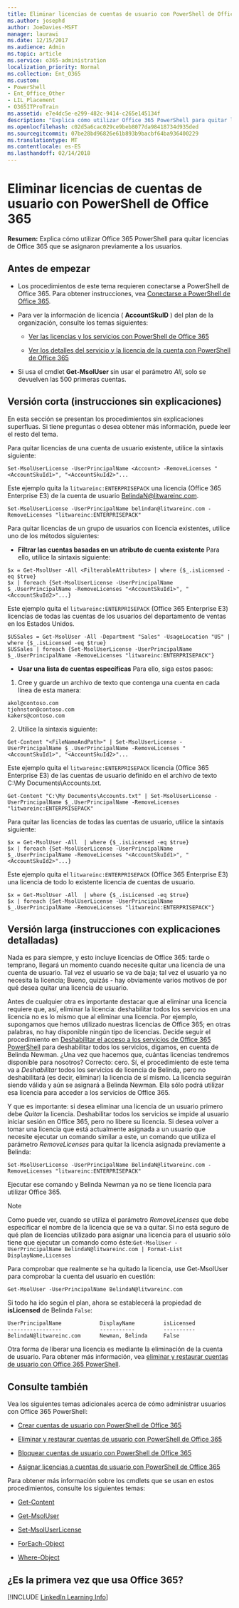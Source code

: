 ```yaml
---
title: Eliminar licencias de cuentas de usuario con PowerShell de Office 365
ms.author: josephd
author: JoeDavies-MSFT
manager: laurawi
ms.date: 12/15/2017
ms.audience: Admin
ms.topic: article
ms.service: o365-administration
localization_priority: Normal
ms.collection: Ent_O365
ms.custom:
- PowerShell
- Ent_Office_Other
- LIL_Placement
- O365ITProTrain
ms.assetid: e7e4dc5e-e299-482c-9414-c265e145134f
description: "Explica cómo utilizar Office 365 PowerShell para quitar licencias de Office 365 que se asignaron previamente a los usuarios."
ms.openlocfilehash: c02d5a6cac029ce9beb8077da98418734d935ded
ms.sourcegitcommit: 07be28bd96826e61b893b9bacbf64ba936400229
ms.translationtype: MT
ms.contentlocale: es-ES
ms.lasthandoff: 02/14/2018
---
```

# <a name="remove-licenses-from-user-accounts-with-office-365-powershell"></a>Eliminar licencias de cuentas de usuario con PowerShell de Office 365

**Resumen:** Explica cómo utilizar Office 365 PowerShell para quitar licencias de Office 365 que se asignaron previamente a los usuarios.
  
## <a name="before-you-begin"></a>Antes de empezar

- Los procedimientos de este tema requieren conectarse a PowerShell de Office 365. Para obtener instrucciones, vea [Conectarse a PowerShell de Office 365](connect-to-office-365-powershell.md).
    
- Para ver la información de licencia ( **AccountSkuID** ) del plan de la organización, consulte los temas siguientes:
    
  - [Ver las licencias y los servicios con PowerShell de Office 365](view-licenses-and-services-with-office-365-powershell.md)
    
  - [Ver los detalles del servicio y la licencia de la cuenta con PowerShell de Office 365](view-account-license-and-service-details-with-office-365-powershell.md)
    
- Si usa el cmdlet **Get-MsolUser** sin usar el parámetro _All_, solo se devuelven las 500 primeras cuentas.
    
## <a name="the-short-version-instructions-without-explanations"></a>Versión corta (instrucciones sin explicaciones)
<a name="ShortVersion"> </a>

En esta sección se presentan los procedimientos sin explicaciones superfluas. Si tiene preguntas o desea obtener más información, puede leer el resto del tema.
  
Para quitar licencias de una cuenta de usuario existente, utilice la sintaxis siguiente:
  
```
Set-MsolUserLicense -UserPrincipalName <Account> -RemoveLicenses "<AccountSkuId1>", "<AccountSkuId2>"...
```

Este ejemplo quita la `litwareinc:ENTERPRISEPACK` una licencia (Office 365 Enterprise E3) de la cuenta de usuario BelindaN@litwareinc.com.
  
```
Set-MsolUserLicense -UserPrincipalName belindan@litwareinc.com -RemoveLicenses "litwareinc:ENTERPRISEPACK"
```

Para quitar licencias de un grupo de usuarios con licencia existentes, utilice uno de los métodos siguientes:
  
- **Filtrar las cuentas basadas en un atributo de cuenta existente** Para ello, utilice la sintaxis siguiente:
    
```
$x = Get-MsolUser -All <FilterableAttributes> | where {$_.isLicensed -eq $true}
$x | foreach {Set-MsolUserLicense -UserPrincipalName $_.UserPrincipalName -RemoveLicenses "<AccountSkuId1>", "<AccountSkuId2>"...}
```

Este ejemplo quita el `litwareinc:ENTERPRISEPACK` (Office 365 Enterprise E3) licencias de todas las cuentas de los usuarios del departamento de ventas en los Estados Unidos.
    
```
$USSales = Get-MsolUser -All -Department "Sales" -UsageLocation "US" | where {$_.isLicensed -eq $true}
$USSales | foreach {Set-MsolUserLicense -UserPrincipalName $_.UserPrincipalName -RemoveLicenses "litwareinc:ENTERPRISEPACK"}
```

- **Usar una lista de cuentas específicas** Para ello, siga estos pasos:
    
1. Cree y guarde un archivo de texto que contenga una cuenta en cada línea de esta manera:
    
  ```
akol@contoso.com
tjohnston@contoso.com
kakers@contoso.com
  ```

2. Utilice la sintaxis siguiente:
    
  ```
  Get-Content "<FileNameAndPath>" | Set-MsolUserLicense -UserPrincipalName $_.UserPrincipalName -RemoveLicenses "<AccountSkuId1>", "<AccountSkuId2>"...
  ```

Este ejemplo quita el `litwareinc:ENTERPRISEPACK` licencia (Office 365 Enterprise E3) de las cuentas de usuario definido en el archivo de texto C:\My Documents\Accounts.txt.
    
  ```
  Get-Content "C:\My Documents\Accounts.txt" | Set-MsolUserLicense -UserPrincipalName $_.UserPrincipalName -RemoveLicenses "litwareinc:ENTERPRISEPACK"
  ```

Para quitar las licencias de todas las cuentas de usuario, utilice la sintaxis siguiente:
  
```
$x = Get-MsolUser -All  | where {$_.isLicensed -eq $true}
$x | foreach {Set-MsolUserLicense -UserPrincipalName $_.UserPrincipalName -RemoveLicenses "<AccountSkuId1>", "<AccountSkuId2>"...}
```

Este ejemplo quita el `litwareinc:ENTERPRISEPACK` (Office 365 Enterprise E3) una licencia de todo lo existente licencia de cuentas de usuario.
  
```
$x = Get-MsolUser -All  | where {$_.isLicensed -eq $true}
$x | foreach {Set-MsolUserLicense -UserPrincipalName $_.UserPrincipalName -RemoveLicenses "litwareinc:ENTERPRISEPACK"}
```

## <a name="the-long-version-instructions-with-detailed-explanations"></a>Versión larga (instrucciones con explicaciones detalladas)
<a name="LongVersion"> </a>

Nada es para siempre, y esto incluye licencias de Office 365: tarde o temprano, llegará un momento cuando necesite quitar una licencia de una cuenta de usuario. Tal vez el usuario se va de baja; tal vez el usuario ya no necesita la licencia; Bueno, quizás - hay obviamente varios motivos de por qué desea quitar una licencia de usuario.
  
Antes de cualquier otra es importante destacar que al eliminar una licencia requiere que, así, eliminar la licencia: deshabilitar todos los servicios en una licencia no es lo mismo que al eliminar una licencia. Por ejemplo, supongamos que hemos utilizado nuestras licencias de Office 365; en otras palabras, no hay disponible ningún tipo de licencias. Decide seguir el procedimiento en [Deshabilitar el acceso a los servicios de Office 365 PowerShell](disable-access-to-services-with-office-365-powershell.md) para deshabilitar todos los servicios, digamos, en cuenta de Belinda Newman. ¿Una vez que hacemos que, cuántas licencias tendremos disponible para nosotros? Correcto: cero. Sí, el procedimiento de este tema va a *Deshabilitar* todos los servicios de licencia de Belinda, pero no deshabilitará (es decir, eliminar) la licencia de sí mismo. La licencia seguirán siendo válida y aún se asignará a Belinda Newman. Ella sólo podrá utilizar esa licencia para acceder a los servicios de Office 365.
  
Y que es importante: si desea eliminar una licencia de un usuario primero debe *Quitar* la licencia. Deshabilitar todos los servicios se impide al usuario iniciar sesión en Office 365, pero no libere su licencia. Si desea volver a tomar una licencia que está actualmente asignada a un usuario que necesite ejecutar un comando similar a este, un comando que utiliza el parámetro _RemoveLicenses_ para quitar la licencia asignada previamente a Belinda:
  
```
Set-MsolUserLicense -UserPrincipalName BelindaN@litwareinc.com -RemoveLicenses "litwareinc:ENTERPRISEPACK"
```

Ejecutar ese comando y Belinda Newman ya no se tiene licencia para utilizar Office 365.
  
> [!NOTE]
> Como puede ver, cuando se utiliza el parámetro _RemoveLicenses_ que debe especificar el nombre de la licencia que se va a quitar. Si no está seguro de qué plan de licencias utilizado para asignar una licencia para el usuario sólo tiene que ejecutar un comando como éste:`Get-MsolUser -UserPrincipalName BelindaN@litwareinc.com | Format-List DisplayName,Licenses`
  
Para comprobar que realmente se ha quitado la licencia, use Get-MsolUser para comprobar la cuenta del usuario en cuestión:
  
```
Get-MsolUser -UserPrincipalName BelindaN@litwareinc.com
```

Si todo ha ido según el plan, ahora se establecerá la propiedad de **isLicensed** de Belinda `False`:
  
```
UserPrincipalName            DisplayName         isLicensed
-----------------            -----------         ----------
BelindaN@litwareinc.com      Newman, Belinda     False
```

Otra forma de liberar una licencia es mediante la eliminación de la cuenta de usuario. Para obtener más información, vea [eliminar y restaurar cuentas de usuario con Office 365 PowerShell](delete-and-restore-user-accounts-with-office-365-powershell.md).
  
## <a name="see-also"></a>Consulte también

Vea los siguientes temas adicionales acerca de cómo administrar usuarios con Office 365 PowerShell:
  
- [Crear cuentas de usuario con PowerShell de Office 365](create-user-accounts-with-office-365-powershell.md)
    
- [Eliminar y restaurar cuentas de usuario con PowerShell de Office 365](delete-and-restore-user-accounts-with-office-365-powershell.md)
    
- [Bloquear cuentas de usuario con PowerShell de Office 365](block-user-accounts-with-office-365-powershell.md)
    
- [Asignar licencias a cuentas de usuario con PowerShell de Office 365](assign-licenses-to-user-accounts-with-office-365-powershell.md)
    
Para obtener más información sobre los cmdlets que se usan en estos procedimientos, consulte los siguientes temas:
  
- [Get-Content](https://go.microsoft.com/fwlink/p/?LinkId=289917)
    
- [Get-MsolUser](https://go.microsoft.com/fwlink/p/?LinkId=691543)
    
- [Set-MsolUserLicense](https://go.microsoft.com/fwlink/p/?LinkId=691548)
    
- [ForEach-Object](https://go.microsoft.com/fwlink/p/?LinkId=113300)
    
- [Where-Object](https://go.microsoft.com/fwlink/p/?LinkId=113423)
    
## <a name="new-to-office-365"></a>¿Es la primera vez que usa Office 365?

[!INCLUDE [LinkedIn Learning Info](../common/office/linkedin-learning-info.md)]
   

